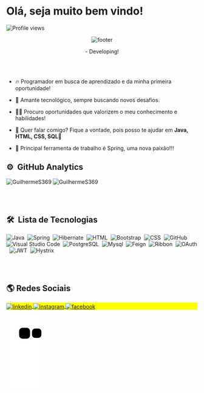 <h1 align="left">Olá, seja muito bem vindo!</h1>
<p align="left"><img src="https://komarev.com/ghpvc/?username=GuilhermeS369&color=yellow" alt="Profile views" /> </p>


<p align="center">
  <img class="alignnone wp-image-2873" src="http://clubedosgeeks.com.br/wp-content/uploads/2016/01/dormrm.gif" alt="footer" width="553" height="309">
 </p>
 <p align="center">
- Developing!
 </p>
 <br><br>

- 🔥 Programador em busca de aprendizado e da minha primeira oportunidade!

- :open_book: Amante tecnológico, sempre buscando novos desafios.

- 👨‍💻 Procuro oportunidades que valorizem o meu conhecimento e habilidades!

- 💬 Quer falar comigo? Fique a vontade, pois posso te ajudar em **Java, HTML, CSS, SQL**:full_moon_with_face:

- :robot: Principal ferramenta de trabalho é Spring, uma nova paixão!!!

## ⚙️ &nbsp;GitHub Analytics

<p align="left">
<img width="420em" src="https://github-readme-stats.vercel.app/api?username=GuilhermeS369&show_icons=true&theme=highcontrast" alt="GuilhermeS369"/>
<img width="350em" src="https://github-readme-stats.vercel.app/api/top-langs/?username=GuilhermeS369&layout=compact&theme=vision-friendly-dark" alt="GuilhermeS369"/>
</p>

<br><br>
## 🛠 &nbsp;Lista de Tecnologias

![Java](https://img.shields.io/badge/-Java-05122A?style=flat&logo=java)&nbsp;
![Spring](https://img.shields.io/badge/-Spring-05122A?style=flat&logo=spring)&nbsp;
![Hibernate](https://img.shields.io/badge/-Hibernate-05122A?style=flat&logo=hibernate)&nbsp;
![HTML](https://img.shields.io/badge/-HTML-05122A?style=flat&logo=HTML5)&nbsp;
![Bootstrap](https://img.shields.io/badge/-Bootstrap-05122A?style=flat&logo=Bootstrap)&nbsp;
![CSS](https://img.shields.io/badge/-CSS-05122A?style=flat&logo=CSS3&logoColor=1572B6)&nbsp;
![GitHub](https://img.shields.io/badge/-GitHub-05122A?style=flat&logo=github)&nbsp;
![Visual Studio Code](https://img.shields.io/badge/-Visual%20Studio%20Code-05122A?style=flat&logo=visual-studio-code&logoColor=007ACC)&nbsp;
![PostgreSQL](https://img.shields.io/badge/-PostgreSQL-05122A?style=flat&logo=postgresql)&nbsp;
![Mysql](https://img.shields.io/badge/-mysql-05122A?style=flat&logo=mysql)&nbsp;
![Feign](https://img.shields.io/badge/-Feign-05122A?style=flat&logo=Feign)&nbsp;
![Ribbon](https://img.shields.io/badge/-Ribbon-05122A?style=flat&logo=Ribbon)&nbsp;
![OAuth](https://img.shields.io/badge/-OAuth-05122A?style=flat&logo=OAuth)&nbsp;
![JWT](https://img.shields.io/badge/-JWT-05122A?style=flat&logo=JWT)&nbsp;
![Hystrix](https://img.shields.io/badge/-Hystrix-05122A?style=flat&logo=Hystrix)&nbsp;

<br><br>
## :earth_americas: Redes Sociais

<p align="left" style="background:yellow">
<a href="https://www.linkedin.com/in/guilherme369/" target="_blank">
  <img align="center" src="https://img.shields.io/badge/-GuilhermeS369-05122A?style=flat&logo=linkedin" alt="linkedin"/>
</a>
<a href="https://www.instagram.com/lguilherme369/" target="_blank">
 <img align="center" src="https://img.shields.io/badge/-GuilhermeS369-05122A?style=flat&logo=instagram" alt="instagram"/>
</a>
<a href="https://www.facebook.com/guilherme369/" target="_blank">
  <img align="center" src="https://img.shields.io/badge/-GuilhermeS369-05122A?style=flat&logo=facebook" alt="facebook"/>
</a>
</p>

 ![Snake animation](https://github.com/GuilhermeS369/GuilhermeS369/blob/output/github-contribution-grid-snake.svg)
